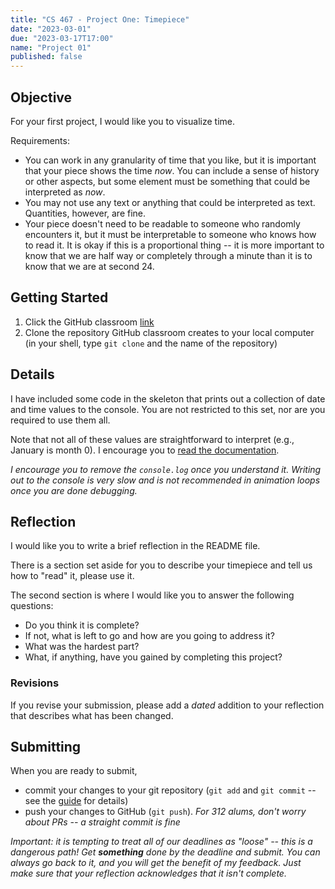 ```yaml
---
title: "CS 467 - Project One: Timepiece"
date: "2023-03-01"
due: "2023-03-17T17:00"
name: "Project 01"
published: false
---
```



## Objective

For your first project, I would like you to visualize time. 

Requirements:
- You can work in any granularity of time that you like, but it is important that your piece shows the time _now_. You can include a sense of history or other aspects, but some element must be something that could be interpreted as _now_.
- You may not use any text or anything that could be interpreted as text. Quantities, however, are fine.
- Your piece doesn't need to be readable to someone who randomly encounters it, but it must be interpretable to someone who knows how to read it. It is okay if this is a proportional thing -- it is more important to know that we are half way or completely through a minute than it is to know that we are at second 24. 


## Getting Started


1. Click the GitHub classroom [link](https://classroom.github.com/a/z4Rc_sfT)
1. Clone the repository GitHub classroom creates to your local computer (in your shell, type `git clone` and the name of the repository)

## Details

I have included some code in the skeleton that prints out a collection of date and time values to the console. You are not restricted to this set, nor are you required to use them all. 

Note that not all of these values are straightforward to interpret (e.g., January is month 0). I encourage you to [read the documentation](https://developer.mozilla.org/en-US/docs/Web/JavaScript/Reference/Global_Objects/Date).



_I encourage you to remove the `console.log` once you understand it. Writing out to the console is very slow and is not recommended in animation loops once you are done debugging._


## Reflection

I would like you to write a brief reflection in the README file. 

There is a section set aside for you to describe your timepiece and tell us how to "read" it, please use it. 

The second section is where I would like you to answer the following questions:

- Do you think it is complete?
- If not, what is left to go and how are you going to address it?
- What was the hardest part?
- What, if anything, have you gained by completing this project?


### Revisions

If you revise your submission, please add a _dated_ addition to your reflection that describes what has been changed. 



## Submitting 

When you are ready to submit, 
- commit your changes to your git repository (`git add` and `git commit` -- see the [guide](../resources/git) for details)
- push your changes to GitHub (`git push`). _For 312 alums, don't worry about PRs -- a straight commit is fine_

_Important: it is tempting to treat all of our deadlines as "loose" -- this is a dangerous path! Get **something** done by the deadline and submit. You can always go back to it, and you will get the benefit of my feedback. Just make sure that your reflection acknowledges that it isn't complete._
